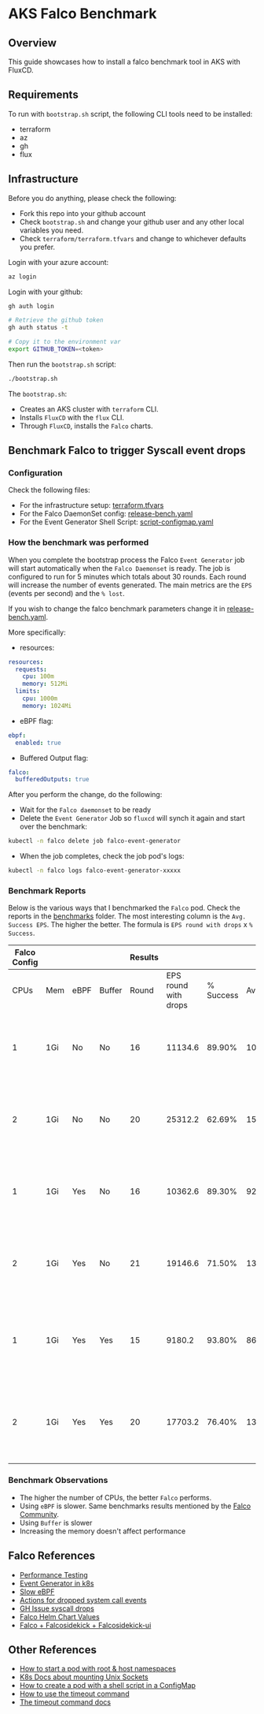 # AKS Falco Benchmark

## Overview

This guide showcases how to install a falco benchmark tool in AKS with FluxCD.

## Requirements

To run with `bootstrap.sh` script, the following CLI tools need to be installed:
- terraform
- az
- gh
- flux

## Infrastructure

Before you do anything, please check the following:

- Fork this repo into your github account
- Check `bootstrap.sh` and change your github user and any other local variables you need.
- Check `terraform/terraform.tfvars` and change to whichever defaults you prefer.

Login with your azure account:
```sh
az login
```

Login with your github:
```sh
gh auth login

# Retrieve the github token
gh auth status -t

# Copy it to the environment var
export GITHUB_TOKEN=<token>
```

Then run the `bootstrap.sh` script:
```sh
./bootstrap.sh
```

The `bootstrap.sh`:
- Creates an AKS cluster with `terraform` CLI.
- Installs `FluxCD` with the `flux` CLI.
- Through `FluxCD`, installs the `Falco` charts.

## Benchmark Falco to trigger Syscall event drops

### Configuration

Check the following files:
- For the infrastructure setup: [terraform.tfvars](terraform/terraform.tfvars)
- For the Falco DaemonSet config: [release-bench.yaml](fluxcd/infrastructure/falco/release-bench.yaml)
- For the Event Generator Shell Script: [script-configmap.yaml](fluxcd/infrastructure/falco-event-generator/script-configmap.yaml)

### How the benchmark was performed

When you complete the bootstrap process the Falco `Event Generator` job will start automatically when the `Falco Daemonset` is ready.
The job is configured to run for 5 minutes which totals about 30 rounds. Each round will increase the number of events generated.
The main metrics are the `EPS` (events per second) and the `% lost`.

If you wish to change the falco benchmark parameters change it in [release-bench.yaml](fluxcd/infrastructure/falco/release-bench.yaml).

More specifically:
- resources:
```yaml
resources:
  requests:
    cpu: 100m
    memory: 512Mi
  limits:
    cpu: 1000m
    memory: 1024Mi
```

- eBPF flag:
```yaml
ebpf:
  enabled: true
```

- Buffered Output flag:
```yaml
falco:
  bufferedOutputs: true
```

After you perform the change, do the following:
- Wait for the `Falco daemonset` to be ready
- Delete the `Event Generator` Job so `fluxcd` will synch it again and start over the benchmark:
```sh
kubectl -n falco delete job falco-event-generator
```
- When the job completes, check the job pod's logs:
```sh
kubectl -n falco logs falco-event-generator-xxxxx
```

### Benchmark Reports

Below is the various ways that I benchmarked the `Falco` pod. Check the reports in the [benchmarks](benchmarks) folder.
The most interesting column is the `Avg. Success EPS`. The higher the better. The formula is `EPS round with drops` x `% Success`.

| Falco Config |     |      |        |  Results |                      |           |             |                                                        |
|--------------|-----|------|--------|----------|----------------------|-----------|-------------|--------------------------------------------------------|
| CPUs         | Mem | eBPF | Buffer | Round    | EPS round with drops | % Success | Avg. EPS    | Report File                                            |
| 1            | 1Gi | No   | No     | 16       | 11134.6              | 89.90%    | 10010.0054  | falco-event-generator-ebpf-no-buffer-no-1cpu-1Gi.txt   |
| 2            | 1Gi | No   | No     | 20       | 25312.2              | 62.69%    | 15868.21818 | falco-event-generator-ebpf-no-buffer-no-2cpu-1Gi.txt   |
| 1            | 1Gi | Yes  | No     | 16       | 10362.6              | 89.30%    | 9253.8018   | falco-event-generator-ebpf-yes-buffer-no-1cpu-1Gi.txt  |
| 2            | 1Gi | Yes  | No     | 21       | 19146.6              | 71.50%    | 13689.819   | falco-event-generator-ebpf-yes-buffer-no-2cpu-1Gi.txt  |
| 1            | 1Gi | Yes  | Yes    | 15       | 9180.2               | 93.80%    | 8611.0276   | falco-event-generator-ebpf-yes-buffer-yes-1cpu-1Gi.txt |
| 2            | 1Gi | Yes  | Yes    | 20       | 17703.2              | 76.40%    | 13525.2448  | falco-event-generator-ebpf-yes-buffer-yes-2cpu-1Gi.txt |

### Benchmark Observations

- The higher the number of CPUs, the better `Falco` performs.
- Using `eBPF` is slower. Same benchmarks results mentioned by the [Falco Community](https://github.com/falcosecurity/libs/issues/267).
- Using `Buffer` is slower
- Increasing the memory doesn't affect performance


## Falco References

- [Performance Testing](https://falco.org/blog/falco-performance-testing)
- [Event Generator in k8s](https://falco.org/docs/event-sources/sample-events)
- [Slow eBPF](https://github.com/falcosecurity/libs/issues/267)
- [Actions for dropped system call events](https://falco.org/docs/event-sources/dropped-events)
- [GH Issue syscall drops](https://github.com/falcosecurity/falco/issues/1870)
- [Falco Helm Chart Values](https://github.com/falcosecurity/charts/blob/master/falco/values.yaml)
- [Falco + Falcosidekick + Falcosidekick-ui](https://github.com/falcosecurity/charts/tree/master/falcosidekick#with-helm-chart-of-falco)


## Other References

- [How to start a pod with root & host namespaces](https://downey.io/notes/dev/kubernetes-privileged-root-pod-example)
- [K8s Docs about mounting Unix Sockets](https://kubernetes.io/docs/concepts/storage/volumes/#hostpath)
- [How to create a pod with a shell script in a ConfigMap](https://stackoverflow.com/questions/33887194/how-to-set-multiple-commands-in-one-yaml-file-with-kubernetes)
- [How to use the timeout command](https://stackoverflow.com/questions/7851889/kill-process-after-a-given-time-bash)
- [The timeout command docs](https://www.gnu.org/software/coreutils/manual/html_node/timeout-invocation.html)